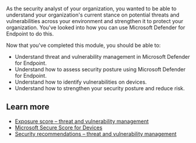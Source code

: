 As the security analyst of your organization, you wanted to be able to understand your organization's current stance on potential threats and vulnerabilities across your environment and strengthen it to protect your organization. You've looked into how you can use Microsoft Defender for Endpoint to do this.

Now that you've completed this module, you should be able to:

- Understand threat and vulnerability management in Microsoft Defender for Endpoint.
- Understand how to assess security posture using Microsoft Defender for Endpoint.
- Understand how to identify vulnerabilities on devices.
- Understand how to strengthen your security posture and reduce risk.

## Learn more

- [Exposure score – threat and vulnerability management](/microsoft-365/security/defender-endpoint/tvm-exposure-score?view=o365-worldwide&preserve-view=true)
- [Microsoft Secure Score for Devices](/microsoft-365/security/defender-endpoint/tvm-microsoft-secure-score-devices?view=o365-worldwide&preserve-view=true)
- [Security recommendations – threat and vulnerability management](/microsoft-365/security/defender-endpoint/tvm-security-recommendation?view=o365-worldwide&preserve-view=true)
